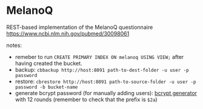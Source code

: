 # MelanoQ

REST-based implementation of the MelanoQ questionnaire https://www.ncbi.nlm.nih.gov/pubmed/30098061

notes: 
- remeber to run `CREATE PRIMARY INDEX ON melanoq USING VIEW;` after having created the bucket.
- backup: `cbbackup http://host:8091 path-to-dest-folder -u user -p password`  
- restore: `cbrestore http://host:8091 path-to-source-folder -u user -p password -b bucket-name`
- generate bcrypt password (for manually adding users): [bcrypt generator](https://www.browserling.com/tools/bcrypt) with 12 rounds (remember to check that the prefix is `$2a`)